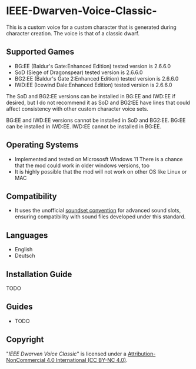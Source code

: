 # IEEE-Dwarven-Voice-Classic-
This is a custom voice for a custom character that is generated during character creation. The voice is that of a classic dwarf.

## Supported Games
* BG:EE (Baldur's Gate:Enhanced Edition) tested version is 2.6.6.0
* SoD (Siege of Dragonspear) tested version is 2.6.6.0
* BG2:EE (Baldur's Gate 2:Enhanced Edition) tested version is 2.6.6.0
* IWD:EE (Icewind Dale:Enhanced Edition) tested version is 2.6.6.0

The SoD and BG2:EE versions can be installed in BG:EE and IWD:EE if desired, but I do not recommend it as SoD and BG2:EE have lines that could affect consistency with other custom character voice sets.

BG:EE and IWD:EE versions cannot be installed in SoD and BG2:EE.
BG:EE can be installed in IWD:EE.
IWD:EE cannot be installed in BG:EE.


## Operating Systems
* Implemented and tested on Micrososft Windows 11
There is a chance that the mod could work in older windows versions, too
* It is highly possible that the mod will not work on other OS like Linux or MAC

## Compatibility
* It uses the unofficial [soundset convention](https://www.gibberlings3.net/forums/topic/34560-adding-soundsets-to-the-ees-using-the-ee-soundset-tool/) for advanced sound slots, ensuring compatibility with sound files developed under this standard.

## Languages
* English
* Deutsch

## Installation Guide
TODO

## Guides
* TODO


## Copyright

"*IEEE Dwarven Voice Classic*" is licensed under a [Attribution-NonCommercial 4.0 International (CC BY-NC 4.0)](https://creativecommons.org/licenses/by-nc/4.0/).